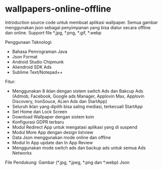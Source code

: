 # wallpapers-online-offline

Introduction
source code untuk membuat aplikasi wallpaper. Semua gambar menggunakan json sebagai penyimpanan yang bisa diatur secara offline dan online. Support file *.jpg, *.png, *.gif, *.webp

Penggunaan Teknologi:
- Bahasa Pemrograman Java
- Json Format
- Android Studio Chipmunk
- Aliendroid SDK Ads
- Sublime Text/Notepad++

Fitur:
- Menggunakan 8 iklan dengan sistem switch Ads dan Bakcup Ads (Admob, Facebook, Google ads Manager, Applovin Max, Applovin Discovery, IronSouce, ALien Ads dan StartApp)
- Seluruh iklan yang dipilih bisa saling mediasi, terkecuali StartApp
- Set Home dan Lock Screen
- Download Wallpaper dengan sistem koin
- Konfigurasi GDPR terbaru
- Modul Redirect App untuk mengatasi aplikasi yang di suspend
- Modul More App dengan design listview
- Data Json menggunakan mode online dan offline
- Modul In App update dan In App Review
- Menggunakan mode switch ads dan backup ads untuk semua Ads Networks

File Pendukung:
Gambar (*.jpg, *.jpeg, *.png dan *.webp)
Json
